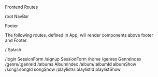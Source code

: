 Frontend Routes

root
  NavBar

  Footer



The following routes, defined in App, will render components above footer and Footer.

/
  Splash

/login
  SessionForm
/signup
  SessionForm
/home
/genres
  GenreIndex
/genre/:genreId
/albums
  AlbumIndex
/album/:albumId
  albumShow
/song/:songId
  songShow
/playlists/:playlistId
  playlistShow
